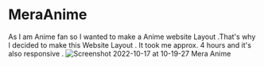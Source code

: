 # MeraAnime

As I am Anime fan so I wanted to make a Anime website Layout .That's why I decided to make this Website Layout .
It took me approx. 4 hours and it's also responsive .
![Screenshot 2022-10-17 at 10-19-27 Mera Anime](https://user-images.githubusercontent.com/90507983/196100253-3c74bc78-118c-4f5e-bcf6-643316e56e10.png)
